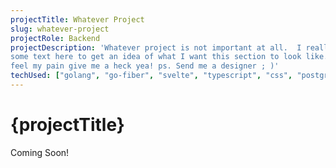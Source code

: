 ```yaml
---
projectTitle: Whatever Project
slug: whatever-project
projectRole: Backend
projectDescription: 'Whatever project is not important at all.  I really needed
some text here to get an idea of what I want this section to look like.  If you
feel my pain give me a heck yea! ps. Send me a designer ; )'
techUsed: ["golang", "go-fiber", "svelte", "typescript", "css", "postgres"]
---
```


# {projectTitle}

Coming Soon!
